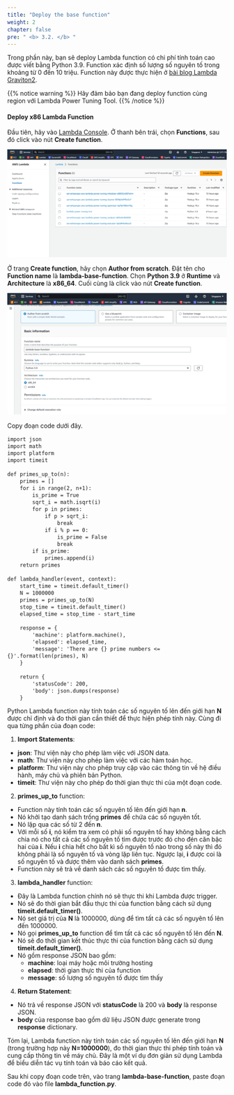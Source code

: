 ```yaml
---
title: "Deploy the base function"
weight: 2
chapter: false
pre: " <b> 3.2. </b> "
---
```


Trong phần này, bạn sẽ deploy Lambda function có chi phí tính toán cao được viết bằng Python 3.9. Function xác định số lượng số nguyên tố trong khoảng từ 0 đến 10 triệu. Function này được thực hiện ở [bài blog Lambda Graviton2](https://aws.amazon.com/blogs/aws/aws-lambda-functions-powered-by-aws-graviton2-processor-run-your-functions-on-arm-and-get-up-to-34-better-price-performance/).

{{% notice warning %}}
Hãy đảm bảo bạn đang deploy function cùng region với Lambda Power Tuning Tool.
{{% /notice %}}

#### Deploy x86 Lambda Function

Đầu tiên, hãy vào [Lambda Console](https://console.aws.amazon.com/lambda). Ở thanh bên trái, chọn **Functions**, sau đó click vào nút **Create function**.

![Alt text](image.png)

Ở trang **Create function**, hãy chọn **Author from scratch**. Đặt tên cho **Function name** là **lambda-base-function**. Chọn **Python 3.9** ở **Runtime** và **Architecture** là **x86_64**. Cuối cùng là click vào nút **Create function**.

![Alt text](image-1.png)

Copy đoạn code dưới đây.

```
import json
import math
import platform
import timeit

def primes_up_to(n):
    primes = []
    for i in range(2, n+1):
        is_prime = True
        sqrt_i = math.isqrt(i)
        for p in primes:
            if p > sqrt_i:
                break
            if i % p == 0:
                is_prime = False
                break
        if is_prime:
            primes.append(i)
    return primes

def lambda_handler(event, context):
    start_time = timeit.default_timer()
    N = 1000000
    primes = primes_up_to(N)
    stop_time = timeit.default_timer()
    elapsed_time = stop_time - start_time

    response = {
        'machine': platform.machine(),
        'elapsed': elapsed_time,
        'message': 'There are {} prime numbers <= {}'.format(len(primes), N)
    }

    return {
        'statusCode': 200,
        'body': json.dumps(response)
    }
```

Python Lambda function này tính toán các số nguyên tố lên đến giới hạn **N** được chỉ định và đo thời gian cần thiết để thực hiện phép tính này. Cùng đi qua từng phần của đoạn code:

1. **Import Statements**:
- **json**: Thư viện này cho phép làm việc với JSON data.
- **math**: Thư viện này cho phép làm việc với các hàm toán học.
- **platform**: Thư viện này cho phép truy cập vào các thông tin về hệ điều hành, máy chủ và phiên bản Python.
- **timeit**: Thư viện này cho phép đo thời gian thực thi của một đoạn code.

2. **primes_up_to** function:
- Function này tính toán các số nguyên tố lên đến giới hạn **n**.
- Nó khởi tạo danh sách trống **primes** để chứa các số nguyên tốt.
- Nó lặp qua các số từ 2 đến **n**.
- Với mỗi số **i**, nó kiểm tra xem có phải số nguyên tố hay không bằng cách chia nó cho tất cả các số nguyên tố tìm được trước đó cho đén căn bậc hai của **i**. Nếu **i** chia hết cho bất kì số nguyên tố nào trong số này thì đó không phải là số nguyên tố và vòng lặp liên tục. Ngược lại, **i** được coi là số nguyên tố và được thêm vào danh sách **primes**.
- Function này sẽ trả về danh sách các số nguyên tố được tìm thấy.

3. **lambda_handler** function:
- Đây là Lambda function chính nó sẽ thực thi khi Lambda được trigger.
- Nó sẽ đo thời gian bắt đầu thực thi của function bằng cách sử dụng **timeit.default_timer()**.
- Nó set giá trị của **N** là 1000000, dùng để tìm tất cả các số nguyên tố lên đến 1000000.
- Nó gọi **primes_up_to** function để tìm tất cả các số nguyên tố lên đến **N**.
- Nó sẽ đo thời gian kết thúc thực thi của function bằng cách sử dụng **timeit.default_timer()**.
- Nó gồm response JSON bao gồm:
    - **machine**: loại máy hoặc môi trường hosting
    - **elapsed**: thời gian thực thi của function
    - **message**: số lượng số nguyên tố được tìm thấy

4. **Return Statement**:
- Nó trả về response JSON với **statusCode** là 200 và **body** là response JSON.
- **body** của response bao gồm dữ liệu JSON được generate trong **response** dictionary.

Tóm lại, Lambda function này tính toán các số nguyên tố lên đến giới hạn **N** (trong trường hợp này **N=1000000**), đo thời gian thực thi phép tính toán và cung cấp thông tin về máy chủ. Đây là một ví dụ đơn giản sử dụng Lambda để biểu diễn tác vụ tính toán và báo cáo kết quả.

Sau khi copy đoạn code trên, vào trang **lambda-base-function**, paste đoạn code đó vào file **lambda_function.py**.
